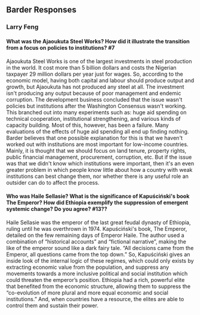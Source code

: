## Barder Responses
### Larry Feng

#### What was the Ajaoukuta Steel Works? How did it illustrate the transition from a focus on policies to institutions? #7

  Ajaoukuta Steel Works is one of the largest investments in steel production in the world. It cost more than 5 billion dollars and costs the Nigerian taxpayer 29 million dollars per year just for wages. So, according to the economic model, having both capital and labour should produce output and growth, but Ajaoukuta has not produced any steel at all. 
The investment isn't producing any output because of poor management and endemic corruption. The development business concluded that the issue wasn't policies but institutions after the Washington Consensus wasn't working. This branched out into many experiments such as: huge aid spending on technical cooperation, institutional strengthening, and various kinds of capacity building. Most of this, however, has been a failure. Many evaluations of the effects of huge aid spending all end up finding nothing. Barder believes that one possible explanation for this is that we haven't worked out with institutions are most important for low-income countries. Mainly, it is thought that we should focus on land tenure, property rights, public financial management, procurement, corruption, etc. But if the issue was that we didn't know which institutions were important, then it's an even greater problem in which people know little about how a country with weak institutions can best change them, nor whether there is any useful role an outsider can do to affect the process. 

#### Who was Haile Sellasie? What is the significance of Kapuściński's book The Emperor? How did Ethiopia exemplify the suppression of emergent systemic change? Do you agree? #13??

  Haile Sellasie was the emperor of the last great feudal dynasty of Ethiopia, ruling until he was overthrown in 1974. Kapuściński's book, The Emperor, detailed on the few remaining days of Emperor Haile. The author used a combination of “historical accounts” and “fictional narrative”, making the like of the emperor sound like a dark fairy tale. “All decisions came from the Emperor, all questions came from the top down.” So, Kapuściński gives an inside look of the internal logic of these regimes, which could only exists by extracting economic value from the population, and suppress any movements towards a more inclusive political and social institution which could threaten the emperor’s position. Ethiopia had a rich, powerful elite that benefited from the economic structure, allowing them to suppress the “co-evolution of more plural and more equal economic and social institutions.” And, when countries have a resource, the elites are able to control them and sustain their power. 
